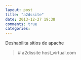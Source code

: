 ```yaml
---
layout: post
title: "a2dssite"
date: 2013-12-27 19:38
comments: true
categories: 
---
```

Deshabilita sitios de apache

>\# a2dissite host_virtual.com

